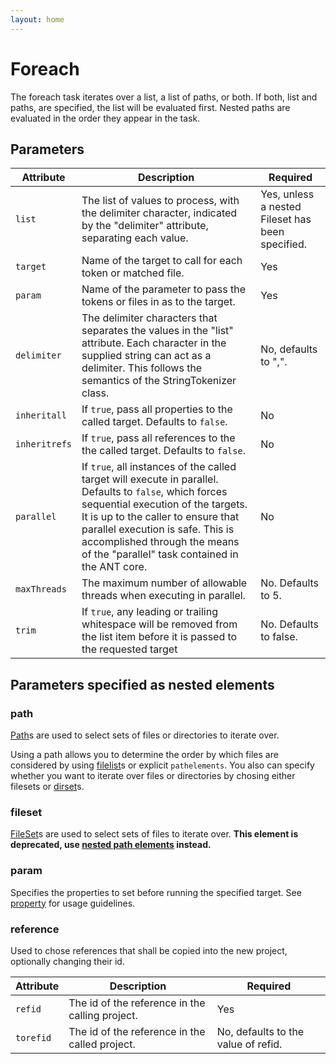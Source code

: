 ```yaml
---
layout: home
---
```

Foreach
=======

The foreach task iterates over a list, a list of paths, or both. If both, list and paths, are specified, the list will be evaluated first. Nested paths are evaluated in the order they appear in the task.

Parameters
----------

| Attribute   | Description                                                                                                                                                                                                                                                                                               | Required                                         |
|-------------|-----------------------------------------------------------------------------------------------------------------------------------------------------------------------------------------------------------------------------------------------------------------------------------------------------------|--------------------------------------------------|
| `list`  | The list of values to process, with the delimiter character, indicated by the "delimiter" attribute, separating each value.                                                                                                                                                                               | Yes, unless a nested Fileset has been specified. |
| `target`  | Name of the target to call for each token or matched file.                                                                                                                                                                                                                                                | Yes                                              |
| `param`  | Name of the parameter to pass the tokens or files in as to the target.                                                                                                                                                                                                                                    | Yes                                              |
| `delimiter`  | The delimiter characters that separates the values in the "list" attribute. Each character in the supplied string can act as a delimiter. This follows the semantics of the StringTokenizer class.                                                                                                        | No, defaults to ",".                             |
| `inheritall`  | If `true`, pass all properties to the called target. Defaults to `false`.                                                                                                                                                                                                                                 | No                                               |
| `inheritrefs`  | If `true`, pass all references to the the called target. Defaults to `false`.                                                                                                                                                                                                                             | No                                               |
| `parallel`  | If `true`, all instances of the called target will execute in parallel. Defaults to `false`, which forces sequential execution of the targets. It is up to the caller to ensure that parallel execution is safe. This is accomplished through the means of the "parallel" task contained in the ANT core. | No                                               |
| `maxThreads`  | The maximum number of allowable threads when executing in parallel.                                                                                                                                                                                                                                       | No. Defaults to 5.                               |
| `trim`  | If `true`, any leading or trailing whitespace will be removed from the list item before it is passed to the requested target                                                                                                                                                                              | No. Defaults to false.                           |

Parameters specified as nested elements
---------------------------------------

### path

[Path](http://ant.apache.org/manual/using.html#path)s are used to select sets of files or directories to iterate over.

Using a path allows you to determine the order by which files are considered by using [filelist](http://ant.apache.org/manual/CoreTypes/filelist.html)s or explicit `pathelements`. You also can specify whether you want to iterate over files or directories by chosing either filesets or [dirset](http://ant.apache.org/manual/CoreTypes/dirset.html)s.

### fileset

[FileSet](http://ant.apache.org/manual/CoreTypes/fileset.html)s are used to select sets of files to iterate over. **This element is deprecated, use [nested path elements](#path) instead.**

### param

Specifies the properties to set before running the specified target. See [property](http://ant.apache.org/manual/CoreTasks/property.html) for usage guidelines.

### reference

Used to chose references that shall be copied into the new project, optionally changing their id.

| Attribute | Description                                     | Required                            |
|-----------|-------------------------------------------------|-------------------------------------|
| `refid`  | The id of the reference in the calling project. | Yes                                 |
| `torefid`  | The id of the reference in the called project.  | No, defaults to the value of refid. |

